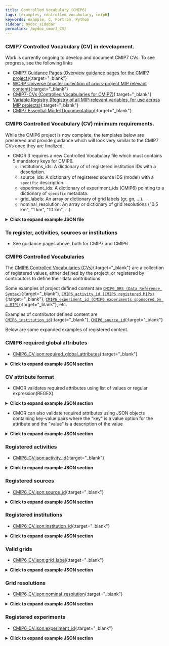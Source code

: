 ```yaml
---
title: Controlled Vocabulary (CMIP6)
tags: [examples, controlled_vocabulary, cmip6]
keywords: example, C, Fortran, Python
sidebar: mydoc_sidebar
permalink: /mydoc_cmor3_CV/
---
```


### CMIP7 Controlled Vocabulary (CV) in development. 

Work is currently ongoing to develop and document CMIP7 CVs. To see progress, see the following links

* [CMIP7 Guidance Pages (Overview guidance pages for the CMIP7 project)](https://wcrp-cmip.github.io/cmip7-guidance/){:target="_blank"}
* [WCRP Universe (master collection of cross-project MIP relevant content)](https://github.com/WCRP-CMIP/WCRP-universe){:target="_blank"}
* [CMIP7-CVs (Controlled Vocabularies for CMIP7)](https://github.com/WCRP-CMIP/CMIP7-CVs){:target="_blank"}
* [Variable Registry (Registry of all MIP-relevant variables, for use across MIP projects)](https://github.com/WCRP-CMIP/Variable-Registry){:target="_blank"}
* [CMIP7 Essential Model Documentation](https://github.com/WCRP-CMIP/Essential-Model-Documentation){:target="_blank"}


### CMIP6 Controlled Vocabulary (CV) minimum requirements. 

While the CMIP6 project is now complete, the templates below are preserved and provide guidance which will look very similar
to the CMIP7 CVs once they are finalized.

   * CMOR 3 requires a new Controlled Vocabulary file which must contains 5 mandatory keys for CMIP6.
       * institutions_ids:  A dictionary of of registered institution IDs with a description.
       * source_ids:  A dictionary of registered source IDS (model) with a ```specific``` description.
       * experiment_ids:  A dictionary of experiment_ids (CMIP6) pointing to a dictionary  of ```specific``` metadata.
       * grid_labels:  An array or dictionary of grid labels (gr, gn, ...).
       * nominal_resolution: An array or dictionary of grid resolutions ("0.5 km", "1 km", "10 km", ...).


<details><summary markdown="span"><b>Click to expand example JSON file</b></summary>

```json
{
"CV": {
    "institution_ids": { "BNU":"GCESS, BNU, Beijing, China" },
    "source_ids": { "CESM1-CAM5": "CESM1 (CAM5): model version ca. 2009" },
    "experiment_ids": { "piControl": { } },
    "grid_labels": { "gn": "data reported on a model's native grid" },
    "nominal_resolution": [ "0.5 km" ]
   }
}
```
</details>

### To register, activities, sources or institutions
  * See guidance pages above, both for CMIP7 and CMIP6


### CMIP6 Controlled Vocabularies

The [CMIP6 Controlled Vocabularies (CVs)](https://github.com/WCRP-CMIP/CMIP6_CVs){:target="_blank"} are a collection of registered values, either defined by the project,
or registered by contributors to define their data contributions.

Some examples of project defined content are [`CMIP6_DRS (Data Reference Syntax)`](https://github.com/WCRP-CMIP/CMIP6_CVs/blob/main/CMIP6_DRS.json){:target="_blank"},
[`CMIP6_activity_id (CMIP6 registered MIPs)`](https://github.com/WCRP-CMIP/CMIP6_CVs/blob/main/CMIP6_activity_id.json){:target="_blank"},
[`CMIP6_experiment_id (CMIP6 experiments sponsored by a MIP)`](https://github.com/WCRP-CMIP/CMIP6_CVs/blob/main/CMIP6_experiment_id.json){:target="_blank"}, etc.

Examples of contributor defined content are [`CMIP6_institution_id`](https://github.com/WCRP-CMIP/CMIP6_CVs/blob/main/CMIP6_institution_id.json){:target="_blank"},
[`CMIP6_source_id`](https://github.com/WCRP-CMIP/CMIP6_CVs/blob/main/CMIP6_source_id.json){:target="_blank"}

Below are some expanded examples of registered content.

### CMIP6 required global attributes

* [CMIP6_CV.json:required_global_attributes](https://github.com/PCMDI/cmip6-cmor-tables/blob/087fe45d21c082e28723e0f930e4266abe91b853/Tables/CMIP6_CV.json#L3-L34){:target="_blank"}

<details><summary markdown="span"><b>Click to expand example JSON section</b></summary>

```json
"required_global_attributes": [
    "Conventions",
    "activity_id",
    "creation_date",
    "data_specs_version",
    "experiment",
    "experiment_id",
    "forcing_index",
    "frequency",
    "further_info_url",
    "grid",
    "grid_label",
    "initialization_index",
    "institution",
    "institution_id",
    "license",
    "mip_era",
    "nominal_resolution",
    "physics_index",
    "product",
    "realization_index",
    "realm",
    "source",
    "source_id",
    "source_type",
    "sub_experiment",
    "sub_experiment_id",
    "table_id",
    "tracking_id",
    "variable_id",
    "variant_label"
],
```
</details>

### CV attribute format

* CMOR validates required attributes using list of values or regular expression(REGEX)

<details><summary markdown="span"><b>Click to expand example JSON section</b></summary>

```json
"required_parent_attributes": [
    "parent_experiment_id"
],

"variant_label": [ "r[[:digit:]]\\{1,\\}i[[:digit:]]\\{1,\\}p[[:digit:]]\\{1,\\}f[[:digit:]]\\{1,\\}$" ],

"product": [ "model-output" ] ,

"mip_era": [ "CMIP6" ],

"further_info_url": [ "https://furtherinfo.es-doc.org/.*" ],
```
</details>

* CMOR can also validate required attributes using JSON objects containing key-value pairs where the "key" is a value option for the attribute and the "value" is a description of the value

<details><summary markdown="span"><b>Click to expand example JSON section</b></summary>

```json
"sub_experiment_id":{
    "none":"none",
    "s1910":"initialized near end of year 1910",
    "s1920":"initialized near end of year 1920",
    "s1950":"initialized near end of year 1950"
}
"realm":{
    "aerosol":"Aerosol",
    "atmos":"Atmosphere",
    "atmosChem":"Atmospheric Chemistry",
    "land":"Land Surface",
    "landIce":"Land Ice",
    "ocean":"Ocean",
    "ocnBgchem":"Ocean Biogeochemistry",
    "seaIce":"Sea Ice"
},
"frequency":{
    "1hr":"sampled hourly",
    "1hrCM":"monthly-mean diurnal cycle resolving each day into 1-hour means",
    "1hrPt":"sampled hourly, at specified time point within an hour",
    "3hr":"3 hourly mean samples",
    "3hrPt":"sampled 3 hourly, at specified time point within the time period",
    "6hr":"6 hourly mean samples",
    "6hrPt":"sampled 6 hourly, at specified time point within the time period",
    "day":"daily mean samples",
    "dec":"decadal mean samples",
    "fx":"fixed (time invariant) field",
    "mon":"monthly mean samples",
    "monC":"monthly climatology computed from monthly mean samples",
    "monPt":"sampled monthly, at specified time point within the time period",
    "subhrPt":"sampled sub-hourly, at specified time point within an hour",
    "yr":"annual mean samples",
    "yrPt":"sampled yearly, at specified time point within the time period"
},
```
</details>

### Registered activities

* [CMIP6_CV.json:activity_id](https://github.com/PCMDI/cmip6-cmor-tables/blob/087fe45d21c082e28723e0f930e4266abe91b853/Tables/CMIP6_CV.json#L48-L73){:target="_blank"}

<details><summary markdown="span"><b>Click to expand example JSON section</b></summary>

```json
"activity_id":[
    "AerChemMIP",
    "C4MIP",
    "CFMIP",
    "CMIP",
    "CORDEX",
    "DAMIP",
    "DCPP",
    "DynVarMIP",
    "FAFMIP",
    "GMMIP",
    "GeoMIP",
    "HighResMIP",
    "ISMIP6",
    "LS3MIP",
    "LUMIP",
    "OMIP",
    "PMIP",
    "RFMIP",
    "SIMIP",
    "ScenarioMIP",
    "VIACSAB",
    "VolMIP"
],
```

</details>

### Registered sources

* [CMIP6_CV.json:source_id](https://github.com/PCMDI/cmip6-cmor-tables/blob/087fe45d21c082e28723e0f930e4266abe91b853/Tables/CMIP6_CV.json#L125-L3465){:target="_blank"}

<details><summary markdown="span"><b>Click to expand example JSON section</b></summary>

```json
"source_id": {
    "ACCESS-CM2":{
        "activity_participation":[
            "CMIP",
            "DAMIP",
            "FAFMIP",
            "OMIP",
            "RFMIP",
            "SIMIP",
            "ScenarioMIP"
        ],
        "cohort":[
            "Published"
        ],
        "institution_id":[
            "CSIRO-ARCCSS"
        ],
        "license_info":{
            "exceptions_contact":"@csiro.au <- access_csiro",
            "history":"2019-11-08: initially published under CC BY-SA 4.0; 2022-06-10: relaxed to CC BY 4.0",
            "id":"CC BY 4.0",
            "license":"Creative Commons Attribution 4.0 International (CC BY 4.0; https://creativecommons.org/licenses/by/4.0/)",
            "source_specific_info":"",
            "url":"https://creativecommons.org/licenses/by/4.0/"
        },
        "source_id":"ACCESS-CM2",
        "source":"ACCESS-CM2 (2019): \naerosol: UKCA-GLOMAP-mode\natmos: MetUM-HadGEM3-GA7.1 (N96; 192 x 144 longitude/latitude; 85 levels; top level 85 km)\natmosChem: none\nland: CABLE2.5\nlandIce: none\nocean: ACCESS-OM2 (GFDL-MOM5, tripolar primarily 1deg; 360 x 300 longitude/latitude; 50 levels; top grid cell 0-10 m)\nocnBgchem: none\nseaIce: CICE5.1.2 (same grid as ocean)"
    },
    ...
},
```
</details>

### Registered institutions

* [CMIP6_CV.json:institution_id](https://github.com/PCMDI/cmip6-cmor-tables/blob/087fe45d21c082e28723e0f930e4266abe91b853/Tables/CMIP6_CV.json#L74-L124){:target="_blank"}

<details><summary markdown="span"><b>Click to expand example JSON section</b></summary>

```json
"institution_id": {
    "NSF-DOE-NCAR":"NSF/DOE NCAR (National Center for Atmospheric Research) Boulder, CO, USA"
    ...
},
```

</details>

### Valid grids

* [CMIP6_CV.json:grid_label](https://github.com/PCMDI/cmip6-cmor-tables/blob/087fe45d21c082e28723e0f930e4266abe91b853/Tables/CMIP6_CV.json#L3496-L3542){:target="_blank"}

<details><summary markdown="span"><b>Click to expand example JSON section</b></summary>

```json
"grid_label": {
    "gm":"global mean data",
    "gn":"data reported on a model's native grid",
    "gna":"data reported on a native grid in the region of Antarctica",
    "gng":"data reported on a native grid in the region of Greenland",
    "gnz":"zonal mean data reported on a model's native latitude grid",
    "gr":"regridded data reported on the data provider's preferred target grid"
},
```

</details>

### Grid resolutions

* [CMIP6_CV.json:nominal_resolution](https://github.com/PCMDI/cmip6-cmor-tables/blob/087fe45d21c082e28723e0f930e4266abe91b853/Tables/CMIP6_CV.json#L3543-L3559){:target="_blank"}

<details><summary markdown="span"><b>Click to expand example JSON section</b></summary>

```json
"nominal_resolution":[
    "0.5 km",
    "1 km",
    "10 km",
    "100 km",
    "1000 km",
    "10000 km",
    "1x1 degree",
    "2.5 km",
    "25 km",
    "250 km",
    "2500 km",
    "5 km",
    "50 km",
    "500 km",
    "5000 km"
],
```

</details>

### Registered experiments

* [CMIP6_CV.json:experiment_id](https://github.com/PCMDI/cmip6-cmor-tables/blob/087fe45d21c082e28723e0f930e4266abe91b853/Tables/CMIP6_CV.json#L3702-L11535){:target="_blank"}

<details><summary markdown="span"><b>Click to expand example JSON section</b></summary>

```json
"experiment_id": { 
    "piControl":{
        "activity_id":[
            "CMIP"
        ],
        "additional_allowed_model_components":[
            "AER",
            "CHEM",
            "BGC"
        ],
        "experiment":"pre-industrial control",
        "experiment_id":"piControl",
        "parent_activity_id":[
            "CMIP"
        ],
        "parent_experiment_id":[
            "piControl-spinup"
        ],
        "required_model_components":[
            "AOGCM"
        ],
        "sub_experiment_id":[
            "none"
        ]
    },
}
```
 
</details>